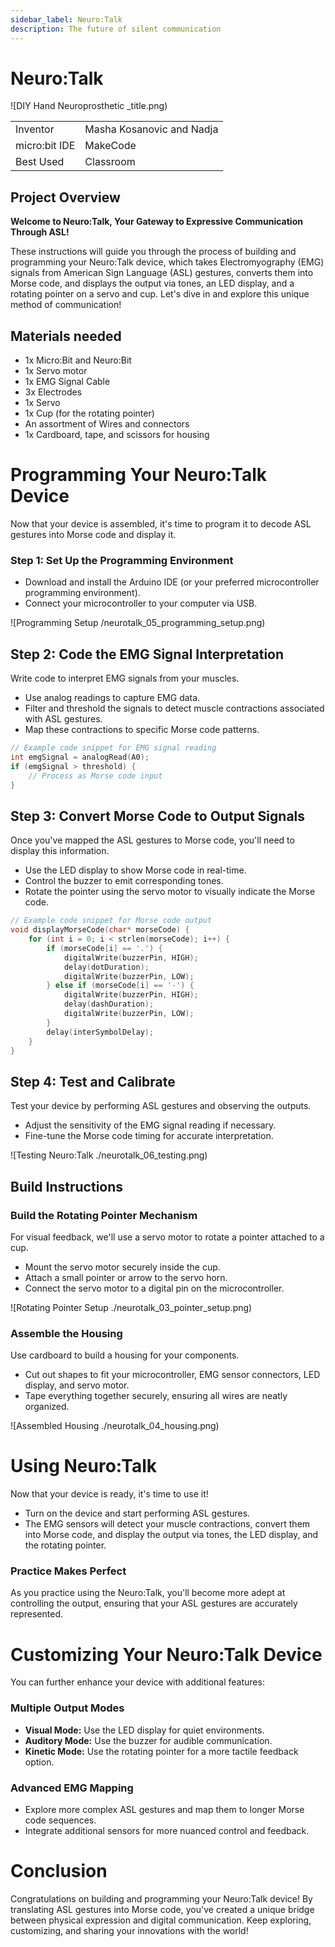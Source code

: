 ```yaml
---
sidebar_label: Neuro:Talk
description: The future of silent communication
---
```


#  Neuro:Talk #
![DIY Hand Neuroprosthetic _title.png)

|     |       |
|--------------|--------------
| Inventor     | 	Masha Kosanovic and Nadja
| micro:bit IDE     | MakeCode
| Best Used    | Classroom 

## Project Overview
**Welcome to Neuro:Talk, Your Gateway to Expressive Communication Through ASL!**

These instructions will guide you through the process of building and programming your Neuro:Talk device, which takes Electromyography (EMG) signals from American Sign Language (ASL) gestures, converts them into Morse code, and displays the output via tones, an LED display, and a rotating pointer on a servo and cup. Let's dive in and explore this unique method of communication!

## Materials needed
- 1x Micro:Bit and Neuro:Bit
- 1x Servo motor
- 1x EMG Signal Cable
- 3x Electrodes
- 1x Servo
- 1x Cup (for the rotating pointer)
- An assortment of Wires and connectors
- 1x Cardboard, tape, and scissors for housing

# Programming Your Neuro:Talk Device

Now that your device is assembled, it's time to program it to decode ASL gestures into Morse code and display it.

### Step 1: Set Up the Programming Environment

- Download and install the Arduino IDE (or your preferred microcontroller programming environment).
- Connect your microcontroller to your computer via USB.

![Programming Setup /neurotalk_05_programming_setup.png)

## Step 2: Code the EMG Signal Interpretation

Write code to interpret EMG signals from your muscles.

- Use analog readings to capture EMG data.
- Filter and threshold the signals to detect muscle contractions associated with ASL gestures.
- Map these contractions to specific Morse code patterns.

```cpp
// Example code snippet for EMG signal reading
int emgSignal = analogRead(A0);
if (emgSignal > threshold) {
    // Process as Morse code input
}
```

## Step 3: Convert Morse Code to Output Signals

Once you've mapped the ASL gestures to Morse code, you'll need to display this information.

- Use the LED display to show Morse code in real-time.
- Control the buzzer to emit corresponding tones.
- Rotate the pointer using the servo motor to visually indicate the Morse code.

```cpp
// Example code snippet for Morse code output
void displayMorseCode(char* morseCode) {
    for (int i = 0; i < strlen(morseCode); i++) {
        if (morseCode[i] == '.') {
            digitalWrite(buzzerPin, HIGH);
            delay(dotDuration);
            digitalWrite(buzzerPin, LOW);
        } else if (morseCode[i] == '-') {
            digitalWrite(buzzerPin, HIGH);
            delay(dashDuration);
            digitalWrite(buzzerPin, LOW);
        }
        delay(interSymbolDelay);
    }
}
```

## Step 4: Test and Calibrate

Test your device by performing ASL gestures and observing the outputs.

- Adjust the sensitivity of the EMG signal reading if necessary.
- Fine-tune the Morse code timing for accurate interpretation.

![Testing Neuro:Talk ./neurotalk_06_testing.png)

## Build Instructions

### Build the Rotating Pointer Mechanism

For visual feedback, we'll use a servo motor to rotate a pointer attached to a cup.

- Mount the servo motor securely inside the cup.
- Attach a small pointer or arrow to the servo horn.
- Connect the servo motor to a digital pin on the microcontroller.

![Rotating Pointer Setup ./neurotalk_03_pointer_setup.png)

### Assemble the Housing

Use cardboard to build a housing for your components.

- Cut out shapes to fit your microcontroller, EMG sensor connectors, LED display, and servo motor.
- Tape everything together securely, ensuring all wires are neatly organized.

![Assembled Housing ./neurotalk_04_housing.png)


# Using Neuro:Talk

Now that your device is ready, it's time to use it!

- Turn on the device and start performing ASL gestures.
- The EMG sensors will detect your muscle contractions, convert them into Morse code, and display the output via tones, the LED display, and the rotating pointer.

### Practice Makes Perfect

As you practice using the Neuro:Talk, you'll become more adept at controlling the output, ensuring that your ASL gestures are accurately represented.


# Customizing Your Neuro:Talk Device

You can further enhance your device with additional features:

### Multiple Output Modes

- **Visual Mode:** Use the LED display for quiet environments.
- **Auditory Mode:** Use the buzzer for audible communication.
- **Kinetic Mode:** Use the rotating pointer for a more tactile feedback option.

### Advanced EMG Mapping

- Explore more complex ASL gestures and map them to longer Morse code sequences.
- Integrate additional sensors for more nuanced control and feedback.


# Conclusion

Congratulations on building and programming your Neuro:Talk device! By translating ASL gestures into Morse code, you've created a unique bridge between physical expression and digital communication. Keep exploring, customizing, and sharing your innovations with the world!
